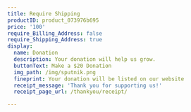 ```yaml
---
title: Require Shipping
productID: product_073976b695
price: '100'
require_Billing_Address: false
require_Shipping_Address: true
display:
  name: Donation
  description: Your donation will help us grow.
  buttonText: Make a $20 Donation
  img_path: /img/sputnik.png
  fineprint: Your donation will be listed on our website
  receipt_message: 'Thank you for supporting us!'
  receipt_page_url: /thankyou/receipt/

---
```

